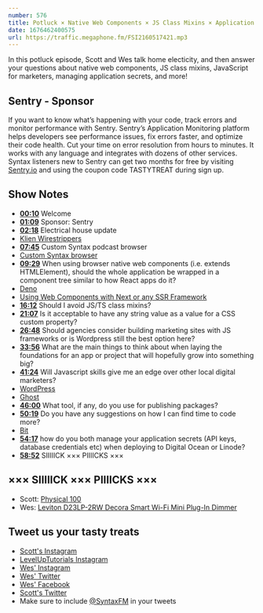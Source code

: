 ```yaml
---
number: 576
title: Potluck × Native Web Components × JS Class Mixins × Application Secrets
date: 1676462400575
url: https://traffic.megaphone.fm/FSI2160517421.mp3
---
```


In this potluck episode, Scott and Wes talk home electicity, and then answer your questions about native web components, JS class mixins, JavaScript for marketers, managing application secrets, and more!

## Sentry - Sponsor

If you want to know what’s happening with your code, track errors and monitor performance with Sentry. Sentry’s Application Monitoring platform helps developers see performance issues, fix errors faster, and optimize their code health. Cut your time on error resolution from hours to minutes. It works with any language and integrates with dozens of other services. Syntax listeners new to Sentry can get two months for  free by visiting [Sentry.io](https://sentry.io) and using the coupon code TASTYTREAT during sign up.

## Show Notes

* **[00:10](#t=00:10)** Welcome
* **[01:09](#t=01:09)** Sponsor: Sentry
* **[02:18](#t=02:18)** Electrical house update
* [Klien Wirestrippers](https://amzn.to/3wW2HIW)
* **[07:45](#t=07:45)** Custom Syntax podcast browser
* [Custom Syntax browser](https://syntax.bald.design)
* **[09:29](#t=09:29)** When using browser native web components (i.e. extends HTMLElement), should the whole application be wrapped in a component tree similar to how React apps do it?
* [Deno](https://deno.land)
* [Using Web Components with Next or any SSR Framework](https://css-tricks.com/using-web-components-with-next-or-any-ssr-framework/)
* **[16:12](#t=16:12)** Should I avoid JS/TS class mixins?
* **[21:07](#t=21:07)** Is it acceptable to have any string value as a value for a CSS custom property?
* **[26:48](#t=26:48)** Should agencies consider building marketing sites with JS frameworks or is Wordpress still the best option here?
* **[33:56](#t=33:56)** What are the main things to think about when laying the foundations for an app or project that will hopefully grow into something big?
* **[41:24](#t=41:24)** Will Javascript skills give me an edge over other local digital marketers?
* [WordPress](https://wordpress.com)
* [Ghost](https://ghost.org)
* **[46:00](#t=46:00)** What tool, if any, do you use for publishing packages?
* **[50:19](#t=50:19)** Do you have any suggestions on how I can find time to code more?
* [Bit](https://bit.dev)
* **[54:17](#t=54:17)** how do you both manage your application secrets (API keys, database credentials etc) when deploying to Digital Ocean or Linode?
* **[58:52](#t=58:52)** SIIIIICK ××× PIIIICKS ×××

## ××× SIIIIICK ××× PIIIICKS ×××

* Scott: [Physical 100](https://www.netflix.com/title/81587446)
* Wes: [Leviton D23LP-2RW Decora Smart Wi-Fi Mini Plug-In Dimmer](https://www.amazon.ca/Leviton-D23LP-2RW-Anywhere-Companions-Required/dp/B08RSP3NKH?th=1)

## Tweet us your tasty treats

* [Scott's Instagram](https://www.instagram.com/stolinski/)
* [LevelUpTutorials Instagram](https://www.instagram.com/LevelUpTutorials/)
* [Wes' Instagram](https://www.instagram.com/wesbos/)
* [Wes' Twitter](https://twitter.com/wesbos)
* [Wes' Facebook](https://www.facebook.com/wesbos.developer)
* [Scott's Twitter](https://twitter.com/stolinski)
* Make sure to include [@SyntaxFM](https://twitter.com/SyntaxFM) in your tweets
